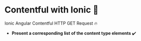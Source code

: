 # Contentful with Ionic 🌳
Ionic Angular Contentful
HTTP GET Request 🔥

- **Present a corresponding list of the content type elements** ✔️